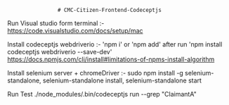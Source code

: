 					# CMC-Citizen-Frontend-Codeceptjs

Run Visual studio form terminal :- 		https://code.visualstudio.com/docs/setup/mac 

Install codeceptjs webdriverio :- 		'npm i' or 'npm add' after run 'npm install codeceptjs webdriverio --save-dev'
						https://docs.npmjs.com/cli/install#limitations-of-npms-install-algorithm

Install selenium server + chromeDriver	:- 	 sudo npm install -g selenium-standalone, 
                                        	 selenium-standalone install, 
                                         	 selenium-standalone start
						 
Run Test					./node_modules/.bin/codeceptjs run --grep "ClaimantA"
